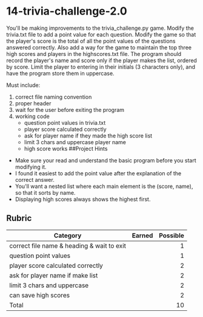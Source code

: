 # 14-trivia-challenge-2.0

You'll be making improvements to the trivia_challenge.py game. Modify the trivia.txt file to add a point value for each question. Modify the game so that the player's score is the total of all the point values of the questions answered correctly. Also add a way for the game to maintain the top three high scores and players in the highscores.txt file. The program should record the player's name and score only if the player makes the list, ordered by score. Limit the player to entering in their initials (3 characters only), and have the program store them in uppercase.

Must include:<br>
1. correct file naming convention
2. proper header
3. wait for the user before exiting the program
4. working code
    * question point values in trivia.txt
    * player score calculated correctly
    * ask for player name if they made the high score list
    * limit 3 chars and uppercase player name
    * high score works
##Project Hints
* Make sure your read and understand the basic program before you start modifying it.
* I found it easiest to add the point value after the explanation of the correct answer.
* You'll want a nested list where each main element is the (score, name), so that it sorts by name.
* Displaying high scores always shows the highest first.

## Rubric
Category | Earned | Possible
 ------ | :----: | ------:
correct file name & heading & wait to exit| |1
question point values| |1
player score calculated correctly| |2
ask for player name if make list| |2
limit 3 chars and uppercase| |2
can save high scores| |2
Total| |10
